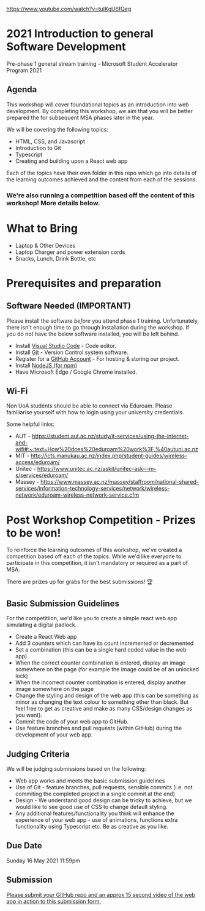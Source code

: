 https://www.youtube.com/watch?v=tuIKgU6fQeg

# 2021 Introduction to general Software Development
Pre-phase 1 general stream training - Microsoft Student Accelerator Program 2021

## Agenda
This workshop will cover foundational topics as an introduction into web development. By completing this workshop, we aim that you will be better prepared the for subsequent MSA phases later in the year.

We will be covering the following topics:
* HTML, CSS, and Javascript
* Introduction to Git
* Typescript
* Creating and building upon a React web app

Each of the topics have their own folder in this repo which go into details of the learning outcomes achieved and the content from each of the sessions.

### We're also running a competition based off the content of this workshop! More details below.

# What to Bring
* Laptop & Other Devices
* Laptop Charger and power extension cords
* Snacks, Lunch, Drink Bottle, etc

# Prerequisites and preparation
## Software Needed (IMPORTANT)
Please install the software *before* you attend phase 1 training. Unfortunately, there isn't enough time to go through installation during the workshop. If you do not have the below software installed, you will be left behind. 
* Install [Visual Studio Code](https://code.visualstudio.com/) - Code editor.
* Install [Git](https://git-scm.com/) - Version Control system software.
* Register for a [GitHub Account](https://github.com/) - For hosting & storing our project.
* Install [NodeJS (for npm)](https://nodejs.org/en/download/)
* Have Microsoft Edge / Google Chrome installed.

## Wi-Fi
Non UoA students should be able to connect via Eduroam. Please familiarise yourself with how to login using your university credentials.

Some helpful links:
* AUT - https://student.aut.ac.nz/study/it-services/using-the-internet-and-wifi#:~:text=How%20does%20eduroam%20work%3F,%40autuni.ac.nz
* MIT - http://icts.manukau.ac.nz/index.php/student-guides/wireless-access/eduroam/
* Unitec - https://www.unitec.ac.nz/askit/unitec-ask-i-m-s/services/eduroam/
* Massey - https://www.massey.ac.nz/massey/staffroom/national-shared-services/information-technology-services/network/wireless-network/eduroam-wireless-network-service.cfm

# Post Workshop Competition - Prizes to be won!
To reinforce the learning outcomes of this workshop, we've created a competition based off each of the topics. While we'd like everyone to participate in this competition, it isn't mandatory or required as a part of MSA.  

There are prizes up for grabs for the best submissions! 🏆

## Basic Submission Guidelines
For the competitiion, we'd like you to create a simple react web app simulating a digital padlock.
- Create a React Web app
- Add 3 counters which can have its count incremented or decremented
- Set a combination (this can be a single hard coded value in the web app)
- When the correct counter combination is entered, display an image somewhere on the page (for example the image could be of an unlocked lock)
- When the incorrect counter combination is entered, display another image somewhere on the page
- Change the styling and design of the web app (this can be something as minor as changing the text colour to something other than black. But feel free to get as creative and make as many CSS/design changes as you want).
- Commit the code of your web app to GitHub. 
- Use feature branches and pull requests (within GitHub) during the development of your web app.

## Judging Criteria
We will be judging submissions based on the following:
- Web app works and meets the basic submission guidelines
- Use of Git - feature branches, pull requests, sensible commits (i.e. not commiting the completed project in a single commit at the end)
- Design - We understand good design can be tricky to achieve, but we would like to see good use of CSS to change default styling.
- Any additional features/functionality you think will enhance the experience of your web app - use of animations, functions extra functionality using Typescript etc. Be as creative as you like.

## Due Date
Sunday 16 May 2021 11:59pm

## Submission
[Please submit your GitHub repo and an approx 15 second video of the web app in action to this submission form.](https://forms.office.com/r/BSsef46v1Q)
